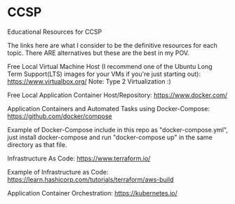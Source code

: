# CCSP
Educational Resources for CCSP 

The links here are what I consider to be the definitive resources for each topic. There ARE alternatives but these are the best in my POV.

Free Local Virtual Machine Host (I recommend one of the Ubuntu Long Term Support(LTS) images for your VMs if you're just starting out):
https://www.virtualbox.org/
Note: Type 2 Virtualization :)

Free Local Application Container Host/Repository:
https://www.docker.com/

Application Containers and Automated Tasks using Docker-Compose:
https://github.com/docker/compose

Example of Docker-Compose include in this repo as "docker-compose.yml", just install docker-compose and run "docker-compose up" in the same directory as that file.

Infrastructure As Code:
https://www.terraform.io/

Example of Infrastructure as Code:
https://learn.hashicorp.com/tutorials/terraform/aws-build

Application Container Orchestration:
https://kubernetes.io/



